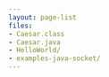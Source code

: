 ```yaml
---
layout: page-list
files:
- Caesar.class
- Caesar.java
- HelloWorld/
- examples-java-socket/
---
```


